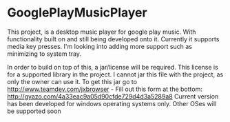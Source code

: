 # GooglePlayMusicPlayer

This project, is a desktop music player for google play music. With functionality built on and still
being developed onto it. Currently it supports media key presses. I'm looking into adding more support 
such as minimizing to system tray.

In order to build on top of this, a jar/license will be required. This license is for a supported library in the project.
I cannot jar this file with the project, as only the owner can use it. To get this jar go to 
http://www.teamdev.com/jxbrowser - Fill out this form at the bottom: http://gyazo.com/4a33eac9a05d90cfde729d4d3a5289a8
Current version has been developed for windows operating systems only. Other OSes will be supported soon
